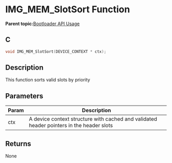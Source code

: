 # IMG\_MEM\_SlotSort Function

**Parent topic:**[Bootloader API Usage](GUID-9B3F465C-7297-4547-B7C6-3AAABEB7E261.md)

## C

```c
void IMG_MEM_SlotSort(DEVICE_CONTEXT * ctx);
```

## Description

This function sorts valid slots by priority

## Parameters

|Param|Description|
|-----|-----------|
|ctx|A device context structure with cached and validated header pointers in the header slots|

## Returns

None

